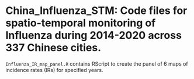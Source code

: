 # China_Influenza_STM: Code files for spatio-temporal monitoring of Influenza during 2014-2020 across 337 Chinese cities.

`Influenza_IR_map_panel.R` contains RScript to create the panel of 6 maps of incidence rates (IRs) for specified years.
